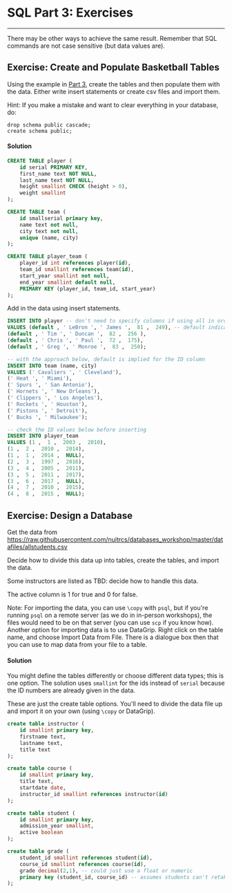 # SQL Part 3: Exercises
----

There may be other ways to achieve the same result.  Remember that SQL commands are not case sensitive (but data values are).

## Exercise: Create and Populate Basketball Tables

Using the example in [Part 3](part3.md#an-example), create the tables and then populate them with the data.  Either write insert statements or create csv files and import them.

Hint: If you make a mistake and want to clear everything in your database, do:

```
drop schema public cascade;
create schema public;
```

#### Solution

```sql
CREATE TABLE player (
	id serial PRIMARY KEY,
	first_name text NOT NULL,
	last_name text NOT NULL,
	height smallint CHECK (height > 0), 
	weight smallint
);

CREATE TABLE team (
	id smallserial primary key, 
	name text not null,
	city text not null,
	unique (name, city)
);

CREATE TABLE player_team (
	player_id int references player(id),
	team_id smallint references team(id), 
	start_year smallint not null, 
	end_year smallint default null,
	PRIMARY KEY (player_id, team_id, start_year)
);
```

Add in the data using insert statements.

```sql
INSERT INTO player -- don't need to specify columns if using all in order
VALUES (default , ' LeBron ', ' James ',  81 ,  249), -- default indicates to assign the value
(default , ' Tim ', ' Duncan ',  82 ,  256 ),
(default , ' Chris ', ' Paul ',  72 ,  175),
(default , ' Greg ', ' Monroe ',  83 ,  250);

-- with the approach below, default is implied for the ID column
INSERT INTO team (name, city)
VALUES (' Cavaliers ', ' Cleveland'),
(' Heat ', ' Miami'),
(' Spurs ', ' San Antonio'),
(' Hornets ', ' New Orleans'),
(' Clippers ', ' Los Angeles'),
(' Rockets ', ' Houston'),
(' Pistons ', ' Detroit'),
(' Bucks ', ' Milwaukee');

-- check the ID values below before inserting
INSERT INTO player_team 
VALUES (1 ,  1 ,  2003 ,  2010),
(1 ,  2 ,  2010 ,  2014),
(1 ,  1 ,  2014 ,  NULL),
(2 ,  3 ,  1997 ,  2016),
(3 ,  4 ,  2005 ,  2011),
(3 ,  5 ,  2011 ,  2017),
(3 ,  6 ,  2017 ,  NULL),
(4 ,  7 ,  2010 ,  2015),
(4 ,  8 ,  2015 ,  NULL);
```


## Exercise: Design a Database

Get the data from https://raw.githubusercontent.com/nuitrcs/databases_workshop/master/datafiles/allstudents.csv

Decide how to divide this data up into tables, create the tables, and import the data.

Some instructors are listed as TBD: decide how to handle this data.

The active column is 1 for true and 0 for false.  

Note: For importing the data, you can use `\copy` with `psql`, but if you're running `psql` on a remote server (as we do in in-person workshops), the files would need to be on that server (you can use `scp` if you know how).  Another option for importing data is to use DataGrip.  Right click on the table name, and choose Import Data from File.  There is a dialogue box then that you can use to map data from your file to a table.  

#### Solution

You might define the tables differently or choose different data types; this is one option.  The solution uses `smallint` for the ids instead of `serial` because the ID numbers are already given in the data.

These are just the create table options.  You'll need to divide the data file up and import it on your own (using `\copy` or DataGrip).  

```sql
create table instructor (
	id smallint primary key,
	firstname text,
	lastname text,
	title text
);

create table course (
	id smallint primary key,
	title text,
	startdate date,
	instructor_id smallint references instructor(id)
);

create table student (
	id smallint primary key,
	admission_year smallint,
	active boolean
);

create table grade (
	student_id smallint references student(id),
	course_id smallint references course(id),
	grade decimal(2,1), -- could just use a float or numeric
	primary key (student_id, course_id) -- assumes students can't retake courses
);

```






